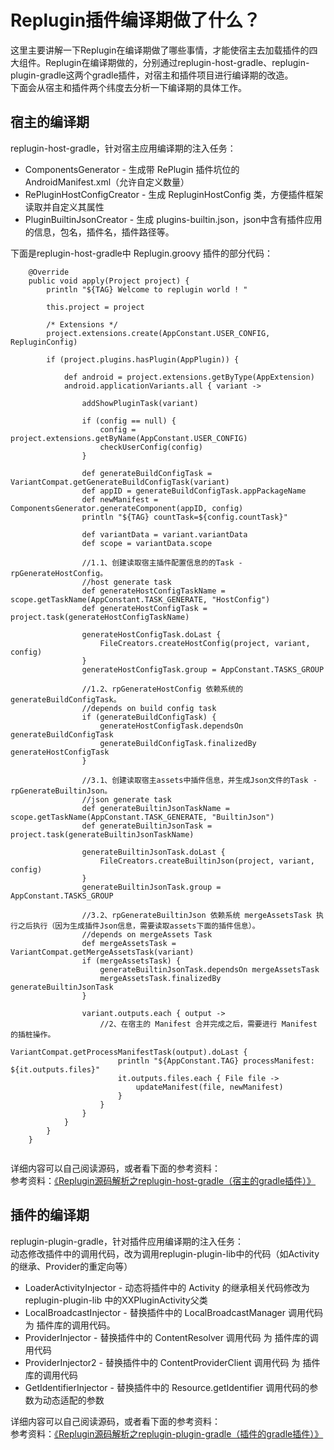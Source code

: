 # Replugin插件编译期做了什么？

这里主要讲解一下Replugin在编译期做了哪些事情，才能使宿主去加载插件的四大组件。Replugin在编译期做的，分别通过replugin-host-gradle、replugin-plugin-gradle这两个gradle插件，对宿主和插件项目进行编译期的改造。  
下面会从宿主和插件两个纬度去分析一下编译期的具体工作。
  
## 宿主的编译期

replugin-host-gradle，针对宿主应用编译期的注入任务：
* ComponentsGenerator - 生成带 RePlugin 插件坑位的 AndroidManifest.xml（允许自定义数量）
* RePluginHostConfigCreator - 生成 RepluginHostConfig 类，方便插件框架读取并自定义其属性
* PluginBuiltinJsonCreator - 生成 plugins-builtin.json，json中含有插件应用的信息，包名，插件名，插件路径等。  

下面是replugin-host-gradle中 Replugin.groovy 插件的部分代码：
```
    @Override
    public void apply(Project project) {
        println "${TAG} Welcome to replugin world ! "

        this.project = project

        /* Extensions */
        project.extensions.create(AppConstant.USER_CONFIG, RepluginConfig)

        if (project.plugins.hasPlugin(AppPlugin)) {

            def android = project.extensions.getByType(AppExtension)
            android.applicationVariants.all { variant ->

                addShowPluginTask(variant)

                if (config == null) {
                    config = project.extensions.getByName(AppConstant.USER_CONFIG)
                    checkUserConfig(config)
                }

                def generateBuildConfigTask = VariantCompat.getGenerateBuildConfigTask(variant)
                def appID = generateBuildConfigTask.appPackageName
                def newManifest = ComponentsGenerator.generateComponent(appID, config)
                println "${TAG} countTask=${config.countTask}"

                def variantData = variant.variantData
                def scope = variantData.scope

                //1.1、创建读取宿主插件配置信息的的Task - rpGenerateHostConfig。
                //host generate task
                def generateHostConfigTaskName = scope.getTaskName(AppConstant.TASK_GENERATE, "HostConfig")
                def generateHostConfigTask = project.task(generateHostConfigTaskName)

                generateHostConfigTask.doLast {
                    FileCreators.createHostConfig(project, variant, config)
                }
                generateHostConfigTask.group = AppConstant.TASKS_GROUP

                //1.2、rpGenerateHostConfig 依赖系统的 generateBuildConfigTask。
                //depends on build config task
                if (generateBuildConfigTask) {
                    generateHostConfigTask.dependsOn generateBuildConfigTask
                    generateBuildConfigTask.finalizedBy generateHostConfigTask
                }

                //3.1、创建读取宿主assets中插件信息，并生成Json文件的Task - rpGenerateBuiltinJson。
                //json generate task
                def generateBuiltinJsonTaskName = scope.getTaskName(AppConstant.TASK_GENERATE, "BuiltinJson")
                def generateBuiltinJsonTask = project.task(generateBuiltinJsonTaskName)

                generateBuiltinJsonTask.doLast {
                    FileCreators.createBuiltinJson(project, variant, config)
                }
                generateBuiltinJsonTask.group = AppConstant.TASKS_GROUP

                //3.2、rpGenerateBuiltinJson 依赖系统 mergeAssetsTask 执行之后执行（因为生成插件Json信息，需要读取assets下面的插件信息）。
                //depends on mergeAssets Task
                def mergeAssetsTask = VariantCompat.getMergeAssetsTask(variant)
                if (mergeAssetsTask) {
                    generateBuiltinJsonTask.dependsOn mergeAssetsTask
                    mergeAssetsTask.finalizedBy generateBuiltinJsonTask
                }

                variant.outputs.each { output ->
                    //2、在宿主的 Manifest 合并完成之后，需要进行 Manifest 的插桩操作。
                    VariantCompat.getProcessManifestTask(output).doLast {
                        println "${AppConstant.TAG} processManifest: ${it.outputs.files}"
                        it.outputs.files.each { File file ->
                            updateManifest(file, newManifest)
                        }
                    }
                }
            }
        }
    }


```

详细内容可以自己阅读源码，或者看下面的参考资料：  
参考资料：[《Replugin源码解析之replugin-host-gradle（宿主的gradle插件）》](https://www.jianshu.com/p/ca3bda0800b6)

## 插件的编译期

replugin-plugin-gradle，针对插件应用编译期的注入任务：  
动态修改插件中的调用代码，改为调用replugin-plugin-lib中的代码（如Activity的继承、Provider的重定向等）
* LoaderActivityInjector - 动态将插件中的 Activity 的继承相关代码修改为 replugin-plugin-lib 中的XXPluginActivity父类
* LocalBroadcastInjector - 替换插件中的 LocalBroadcastManager 调用代码 为 插件库的调用代码。
* ProviderInjector - 替换插件中的 ContentResolver 调用代码 为 插件库的调用代码
* ProviderInjector2 - 替换插件中的 ContentProviderClient 调用代码 为 插件库的调用代码
* GetIdentifierInjector - 替换插件中的 Resource.getIdentifier 调用代码的参数为动态适配的参数

详细内容可以自己阅读源码，或者看下面的参考资料：  
参考资料：[《Replugin源码解析之replugin-plugin-gradle（插件的gradle插件）》](https://www.jianshu.com/p/a9b3aaba8e45)  

